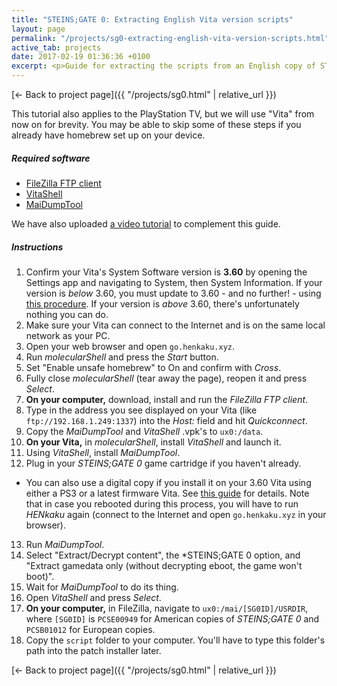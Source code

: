 ```yaml
---
title: "STEINS;GATE 0: Extracting English Vita version scripts"
layout: page
permalink: "/projects/sg0-extracting-english-vita-version-scripts.html"
active_tab: projects
date: 2017-02-19 01:36:36 +0100
excerpt: <p>Guide for extracting the scripts from an English copy of STEINS;GATE 0 for Vita using a firmware 3.60 Vita (or PlayStation TV)</p>
---
```


[← Back to project page]({{ "/projects/sg0.html" | relative_url }})

This tutorial also applies to the PlayStation TV, but we will use "Vita" from now on for brevity. You may be able to skip some of these steps if you already have homebrew set up on your device.

##### Required software

- [FileZilla FTP client](https://filezilla-project.org/download.php?show_all=1)
- [VitaShell](https://github.com/TheOfficialFloW/VitaShell/releases)
- [MaiDumpTool](https://github.com/LioMajor/MaiDumpToolEN/releases)

We have also uploaded [a video tutorial](https://www.youtube.com/watch?v=8llmqBAt3PI) to complement this guide.

##### Instructions

1. Confirm your Vita's System Software version is **3.60** by opening the Settings app and navigating to System, then System Information. If your version is *below* 3.60, you must update to 3.60 - and no further! - using [this procedure](http://wololo.net/2016/08/09/manually-update-ps-vita-firmware-3-60/). If your version is *above* 3.60, there's unfortunately nothing you can do.
2. Make sure your Vita can connect to the Internet and is on the same local network as your PC.
3. Open your web browser and open `go.henkaku.xyz`.
4. Run *molecularShell* and press the *Start* button.
5. Set "Enable unsafe homebrew" to On and confirm with *Cross*.
6. Fully close *molecularShell* (tear away the page), reopen it and press *Select*.
7. **On your computer,** download, install and run the *FileZilla FTP client*.
8. Type in the address you see displayed on your Vita (like `ftp://192.168.1.249:1337`) into the *Host:* field and hit *Quickconnect*.
9. Copy the *MaiDumpTool* and *VitaShell* .vpk's to `ux0:/data`.
10. **On your Vita,** in *molecularShell*, install *VitaShell* and launch it.
11. Using *VitaShell*, install *MaiDumpTool*.
12. Plug in your *STEINS;GATE 0* game cartridge if you haven't already.
  - You can also use a digital copy if you install it on your 3.60 Vita using either a PS3 or a latest firmware Vita. See [this guide](https://github.com/xy2iii/vita-handbook/blob/9669610f1bf5f0d868f59fb8ab8ec80dcde1fffb/Vita%20Handbook.txt#L262) for details. Note that in case you rebooted during this process, you will have to run *HENkaku* again (connect to the Internet and open `go.henkaku.xyz` in your browser).
13. Run *MaiDumpTool*.
14. Select "Extract/Decrypt content", the *STEINS;GATE 0 option, and "Extract gamedata only (without decrypting eboot, the game won't boot)".
15. Wait for *MaiDumpTool* to do its thing.
16. Open *VitaShell* and press *Select*.
17. **On your computer,** in FileZilla, navigate to `ux0:/mai/[SG0ID]/USRDIR`, where `[SG0ID]` is `PCSE00949` for American copies of *STEINS;GATE 0* and `PCSB01012` for European copies.
18. Copy the `script` folder to your computer. You'll have to type this folder's path into the patch installer later.

[← Back to project page]({{ "/projects/sg0.html" | relative_url }})